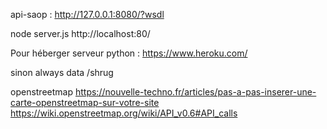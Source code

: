 
api-saop : http://127.0.0.1:8080/?wsdl

node server.js
http://localhost:80/

Pour héberger serveur python :
https://www.heroku.com/

sinon always data /shrug

openstreetmap
https://nouvelle-techno.fr/articles/pas-a-pas-inserer-une-carte-openstreetmap-sur-votre-site
https://wiki.openstreetmap.org/wiki/API_v0.6#API_calls
